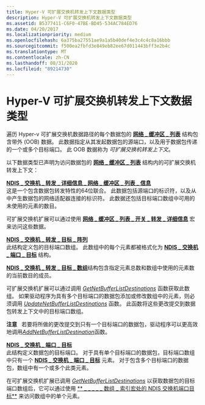 ```yaml
---
title: Hyper-V 可扩展交换机转发上下文数据类型
description: Hyper-V 可扩展交换机转发上下文数据类型
ms.assetid: B5377411-C6F0-47BE-BD45-534AC784ED76
ms.date: 04/20/2017
ms.localizationpriority: medium
ms.openlocfilehash: 6a375ba27551ae9a1a5b40def4e3c4c4c8a16bbb
ms.sourcegitcommit: f500ea2fbfd3e849eb82ee67d011443bff3e2b4c
ms.translationtype: MT
ms.contentlocale: zh-CN
ms.lasthandoff: 08/31/2020
ms.locfileid: "89214730"
---
```

# <a name="hyper-v-extensible-switch-forwarding-context-data-types"></a>Hyper-V 可扩展交换机转发上下文数据类型


遍历 Hyper-v 可扩展交换机数据路径的每个数据包的 [**网络 \_ 缓冲区 \_ 列表**](/windows-hardware/drivers/ddi/ndis/ns-ndis-_net_buffer_list) 结构包含带外 (OOB) 数据。 此数据指定从其发起数据包的源端口，以及用于数据包传递的一个或多个目标端口。 此 OOB 数据称为 *可扩展交换机转发上下文*。

以下数据类型已声明为访问数据包的 [**网络 \_ 缓冲区 \_ 列表**](/windows-hardware/drivers/ddi/ndis/ns-ndis-_net_buffer_list) 结构内的可扩展交换机转发上下文：

<a href="" id="ndis-switch-forwarding-detail-net-buffer-list-info"></a>[**NDIS \_ 交换机 \_ 转发 \_ 详细信息 \_ 网络 \_ 缓冲区 \_ 列表 \_ 信息**](/windows-hardware/drivers/ddi/ndis/ns-ndis-_ndis_switch_forwarding_detail_net_buffer_list_info)  
这是一个包含数据包转发特性的64位联合。 此数据包括源端口的标识符，以及从中产生数据包的网络适配器连接的标识符。 此数据还包括目标端口数组中可用的未使用的元素的数目。

可扩展交换机扩展可以通过使用 [**网络 \_ 缓冲区 \_ 列表 \_ 开关 \_ 转发 \_ 详细信息**](/windows-hardware/drivers/ddi/ndis/nf-ndis-net_buffer_list_switch_forwarding_detail) 宏来访问这些数据。

<a href="" id="ndis-switch-forwarding-destination-array"></a>[**NDIS \_ 交换机 \_ 转发 \_ 目标 \_ 阵列**](/windows-hardware/drivers/ddi/ndis/ns-ndis-_ndis_switch_forwarding_detail_net_buffer_list_info)  
此结构定义包的目标端口数组。 此数组中的每个元素都被格式化为 [**NDIS \_ 交换机 \_ 端口 \_ 目标**](/windows-hardware/drivers/ddi/ndis/ns-ndis-_ndis_switch_port_destination) 结构。

[**NDIS \_ 交换机 \_ 转发 \_ 目标 \_ 数组**](/windows-hardware/drivers/ddi/ndis/ns-ndis-_ndis_switch_forwarding_detail_net_buffer_list_info)结构包含指定元素总数和数组中使用的元素数的当前数目的成员。

可扩展交换机扩展可以通过调用 [*GetNetBufferListDestinations*](/windows-hardware/drivers/ddi/ndis/nc-ndis-ndis_switch_get_net_buffer_list_destinations) 函数获取此数组。 如果驱动程序为具有多个目标端口的数据包添加或修改数组中的元素，则必须调用 [*UpdateNetBufferListDestinations*](/windows-hardware/drivers/ddi/ndis/nc-ndis-ndis_switch_update_net_buffer_list_destinations) 函数。 此函数将这些更改提交到数据包转发上下文中的目标端口数组。

**注意**   若要将所做的更改提交到只有一个目标端口的数据包，驱动程序可以更高效地调用[*AddNetBufferListDestination*](/windows-hardware/drivers/ddi/ndis/nc-ndis-ndis_switch_add_net_buffer_list_destination)函数。

 

<a href="" id="ndis-switch-port-destination"></a>[**NDIS \_ 交换机 \_ 端口 \_ 目标**](/windows-hardware/drivers/ddi/ndis/ns-ndis-_ndis_switch_port_destination)  
此结构定义数据包的目标端口。 对于具有单个目标端口的数据包，目标端口数组中只有一个 [**NDIS \_ 交换机 \_ 端口 \_ 目标**](/windows-hardware/drivers/ddi/ndis/ns-ndis-_ndis_switch_port_destination) 元素。 对于包含多个目标端口的数据包，数组中有一个或多个此类元素。

在可扩展交换机扩展已调用 [*GetNetBufferListDestinations*](/windows-hardware/drivers/ddi/ndis/nc-ndis-ndis_switch_get_net_buffer_list_destinations) 以获取数据包的目标端口数组后，它可以通过使用 [** \_ \_ \_ \_ \_ 数组 \_ 索引宏处的 NDIS 交换机端口目标**](/windows-hardware/drivers/ddi/ndis/nf-ndis-ndis_switch_port_destination_at_array_index) 来访问数组中的单个元素。

 

